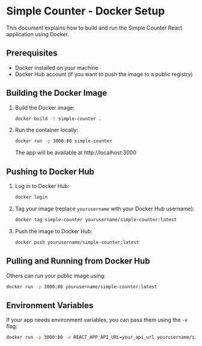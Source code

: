 # Simple Counter - Docker Setup

This document explains how to build and run the Simple Counter React application using Docker.

## Prerequisites

- Docker installed on your machine
- Docker Hub account (if you want to push the image to a public registry)

## Building the Docker Image

1. Build the Docker image:
   ```bash
   docker build -t simple-counter .
   ```

2. Run the container locally:
   ```bash
   docker run -p 3000:80 simple-counter
   ```
   The app will be available at http://localhost:3000

## Pushing to Docker Hub

1. Log in to Docker Hub:
   ```bash
   docker login
   ```

2. Tag your image (replace `yourusername` with your Docker Hub username):
   ```bash
   docker tag simple-counter yourusername/simple-counter:latest
   ```

3. Push the image to Docker Hub:
   ```bash
   docker push yourusername/simple-counter:latest
   ```

## Pulling and Running from Docker Hub

Others can run your public image using:
```bash
docker run -p 3000:80 yourusername/simple-counter:latest
```

## Environment Variables

If your app needs environment variables, you can pass them using the `-e` flag:
```bash
docker run -p 3000:80 -e REACT_APP_API_URL=your_api_url yourusername/simple-counter:latest
```
